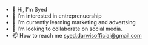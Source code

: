 - 👋 Hi, I’m Syed
- 👀 I’m interested in entreprenuership
- 🌱 I’m currently learning marketing and advertsing
- 💞️ I’m looking to collaborate on social media.
- 📫 How to reach me syed.darwisofficial@gmail.com

<!---
Smokingskills/Smokingskills is a ✨ special ✨ repository because its `README.md` (this file) appears on your GitHub profile.
You can click the Preview link to take a look at your changes.
--->
